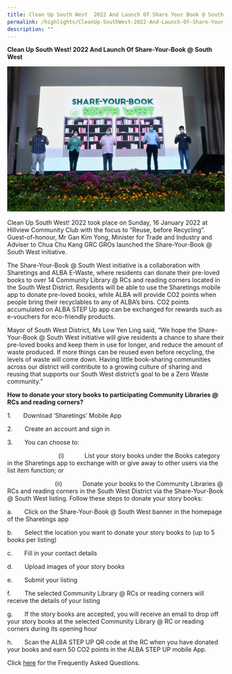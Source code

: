 ```yaml
---
title: Clean Up South West  2022 And Launch Of Share Your Book @ South West
permalink: /highlights/CleanUp-SouthWest-2022-And-Launch-Of-Share-Your-Book-SouthWest
description: ""
---
```

**Clean Up South West! 2022 And Launch Of Share-Your-Book @ South West**

![Clean Up SW](/images/Highlights/DSC%20298120%20Jan%2022.jpg)

Clean Up South West! 2022 took place on Sunday, 16 January 2022 at Hillview Community Club with the focus to “Reuse, before Recycling”. Guest-of-honour, Mr Gan Kim Yong, Minister for Trade and Industry and Adviser to Chua Chu Kang GRC GROs launched the Share-Your-Book @ South West initiative.  

The Share-Your-Book @ South West initiative is a collaboration with Sharetings and ALBA E-Waste, where residents can donate their pre-loved books to over 14 Community Library @ RCs and reading corners located in the South West District. Residents will be able to use the Sharetings mobile app to donate pre-loved books, while ALBA will provide CO2 points when people bring their recyclables to any of ALBA’s bins. CO2 points accumulated on ALBA STEP Up app can be exchanged for rewards such as e-vouchers for eco-friendly products.

Mayor of South West District, Ms Low Yen Ling said, “We hope the Share-Your-Book @ South West initiative will give residents a chance to share their pre-loved books and keep them in use for longer, and reduce the amount of waste produced. If more things can be reused even before recycling, the levels of waste will come down. Having little book-sharing communities across our district will contribute to a growing culture of sharing and reusing that supports our South West district’s goal to be a Zero Waste community.”   

**How to donate your story books to participating Community Libraries @ RCs and reading corners?**

1.       Download ‘Sharetings’ Mobile App  
  
2.       Create an account and sign in

3.       You can choose to:

                              (i)            List your story books under the Books category in the Sharetings app to exchange with or give away to other users via the list item function; or

                            (ii)            Donate your books to the Community Libraries @ RCs and reading corners in the South West District via the Share-Your-Book @ South West listing. Follow these steps to donate your story books:

a.       Click on the Share-Your-Book @ South West banner in the homepage of the Sharetings app

b.       Select the location you want to donate your story books to (up to 5 books per listing)

c.       Fill in your contact details

d.       Upload images of your story books

e.       Submit your listing

f.        The selected Community Library @ RCs or reading corners will receive the details of your listing

g.       If the story books are accepted, you will receive an email to drop off your story books at the selected Community Library @ RC or reading corners during its opening hour

h.       Scan the ALBA STEP UP QR code at the RC when you have donated your books and earn 50 CO2 points in the ALBA STEP UP mobile App.

Click [here](/files/faq-share-your-book.pdf) for the Frequently Asked Questions.